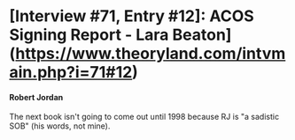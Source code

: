 # [Interview #71, Entry #12]: ACOS Signing Report - Lara Beaton](https://www.theoryland.com/intvmain.php?i=71#12)

#### Robert Jordan

The next book isn't going to come out until 1998 because RJ is "a sadistic SOB" (his words, not mine).

